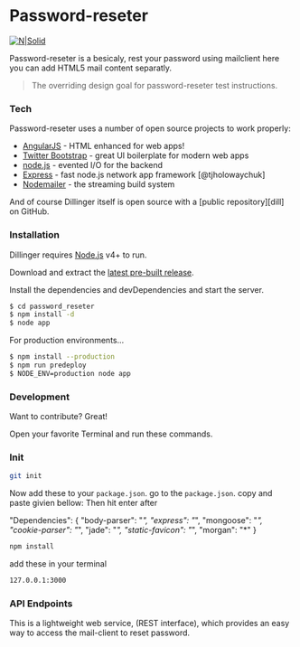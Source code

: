 # Password-reseter

[![N|Solid](https://cldup.com/QHVAB_xBFk.png)](https://nodesource.com/products/nsolid)

Password-reseter is a besicaly, rest your password using mailclient here you can add HTML5 mail content separatly.

> The overriding design goal for password-reseter
> test instructions.

### Tech

Password-reseter uses a number of open source projects to work properly:

* [AngularJS] - HTML enhanced for web apps!
* [Twitter Bootstrap] - great UI boilerplate for modern web apps
* [node.js] - evented I/O for the backend
* [Express] - fast node.js network app framework [@tjholowaychuk]
* [Nodemailer] - the streaming build system

And of course Dillinger itself is open source with a [public repository][dill]
 on GitHub.

### Installation

Dillinger requires [Node.js](https://nodejs.org/) v4+ to run.

Download and extract the [latest pre-built release](https://github.com/joemccann/dillinger/releases).

Install the dependencies and devDependencies and start the server.

```sh
$ cd password_reseter
$ npm install -d
$ node app
```

For production environments...

```sh
$ npm install --production
$ npm run predeploy
$ NODE_ENV=production node app
```

### Development

Want to contribute? Great!

Open your favorite Terminal and run these commands.

### Init

```sh
git init
```

Now add these to your `package.json`.  go to the `package.json`. copy and paste givien bellow: Then hit enter after

"Dependencies": {
    "body-parser": "*",
    "express": "*",
    "mongoose": "*",
    "cookie-parser": "*",
    "jade": "*",
    "static-favicon": "*",
    "morgan": "*"
  }

```sh
npm install
```
add these in your terminal

```sh
127.0.0.1:3000
```

### API Endpoints

This is a lightweight web service, (REST interface), which provides an easy way to access the mail-client to reset password. 

   [node.js]: <http://nodejs.org>
   [Twitter Bootstrap]: <http://twitter.github.com/bootstrap/>
   [nodemailer]: <https://nodemailer.com/>
   [express]: <http://expressjs.com>
   [AngularJS]: <http://angularjs.org>
